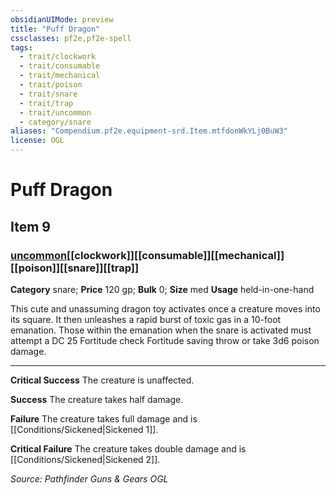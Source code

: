 ```yaml
---
obsidianUIMode: preview
title: "Puff Dragon"
cssclasses: pf2e,pf2e-spell
tags:
  - trait/clockwork
  - trait/consumable
  - trait/mechanical
  - trait/poison
  - trait/snare
  - trait/trap
  - trait/uncommon
  - category/snare
aliases: "Compendium.pf2e.equipment-srd.Item.mtfdonWkYLj0BuW3"
license: OGL
---
```

# Puff Dragon
## Item 9
### [uncommon](uncommon "Uncommon Rarity Trait")[[clockwork]][[consumable]][[mechanical]][[poison]][[snare]][[trap]]

**Category** snare; 
**Price** 120 gp; 
**Bulk** 0; **Size** med
**Usage** held-in-one-hand

This cute and unassuming dragon toy activates once a creature moves into its square. It then unleashes a rapid burst of toxic gas in a 10-foot emanation. Those within the emanation when the snare is activated must attempt a DC 25 Fortitude check Fortitude saving throw or take 3d6 poison damage.

* * *

**Critical Success** The creature is unaffected.

**Success** The creature takes half damage.

**Failure** The creature takes full damage and is [[Conditions/Sickened|Sickened 1]].

**Critical Failure** The creature takes double damage and is [[Conditions/Sickened|Sickened 2]].

*Source: Pathfinder Guns & Gears*
*OGL*